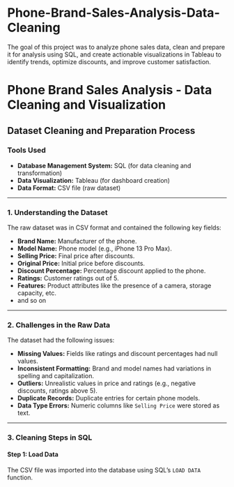 # Phone-Brand-Sales-Analysis-Data-Cleaning
The goal of this project was to analyze phone sales data, clean and prepare it for analysis using SQL, and create actionable visualizations in Tableau to identify trends, optimize discounts, and improve customer satisfaction.

# Phone Brand Sales Analysis - Data Cleaning and Visualization


## Dataset Cleaning and Preparation Process

### Tools Used
- **Database Management System:** SQL (for data cleaning and transformation)
- **Data Visualization:** Tableau (for dashboard creation)
- **Data Format:** CSV file (raw dataset)

---

### 1. Understanding the Dataset
The raw dataset was in CSV format and contained the following key fields:
- **Brand Name:** Manufacturer of the phone.
- **Model Name:** Phone model (e.g., iPhone 13 Pro Max).
- **Selling Price:** Final price after discounts.
- **Original Price:** Initial price before discounts.
- **Discount Percentage:** Percentage discount applied to the phone.
- **Ratings:** Customer ratings out of 5.
- **Features:** Product attributes like the presence of a camera, storage capacity, etc.
- and so on

---

### 2. Challenges in the Raw Data
The dataset had the following issues:
- **Missing Values:** Fields like ratings and discount percentages had null values.
- **Inconsistent Formatting:** Brand and model names had variations in spelling and capitalization.
- **Outliers:** Unrealistic values in price and ratings (e.g., negative discounts, ratings above 5).
- **Duplicate Records:** Duplicate entries for certain phone models.
- **Data Type Errors:** Numeric columns like `Selling Price` were stored as text.

---

### 3. Cleaning Steps in SQL

#### Step 1: Load Data
The CSV file was imported into the database using SQL’s `LOAD DATA` function.

